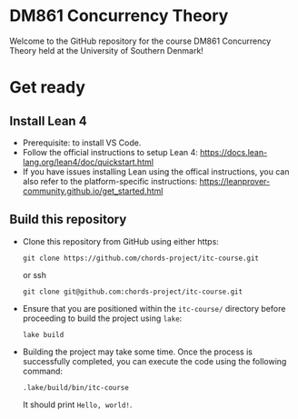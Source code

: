 # DM861 Concurrency Theory

Welcome to the GitHub repository for the course DM861 Concurrency Theory held at the University of Southern Denmark!

# Get ready

## Install Lean 4
- Prerequisite: to install VS Code.
- Follow the official instructions to setup Lean 4: https://docs.lean-lang.org/lean4/doc/quickstart.html
- If you have issues installing Lean using the offical instructions, you can also refer to the platform-specific instructions: https://leanprover-community.github.io/get_started.html

## Build this repository
- Clone this repository from GitHub using either https:

    `git clone https://github.com/chords-project/itc-course.git`

    or ssh

    `git clone git@github.com:chords-project/itc-course.git`
- Ensure that you are positioned within the `itc-course/` directory before proceeding to build the project using `lake`:

    `lake build`
- Building the project may take some time. Once the process is successfully completed, you can execute the code using the following command:

    `.lake/build/bin/itc-course`

    It should print `Hello, world!`.



